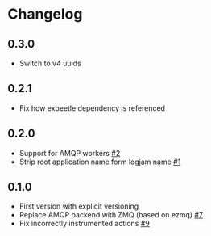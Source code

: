 # Changelog

## 0.3.0

* Switch to v4 uuids

## 0.2.1

* Fix how exbeetle dependency is referenced

## 0.2.0

* Support for AMQP workers [#2](https://source.xing.com/hex/logjam_agent/pull/2)
* Strip root application name form logjam name [#1](https://source.xing.com/hex/logjam_agent/pull/1)


## 0.1.0 

* First version with explicit versioning
* Replace AMQP backend with ZMQ (based on ezmq) [#7](https://source.xing.com/architects/logjam_agent.ex/pull/7)
* Fix incorrectly instrumented actions [#9](https://source.xing.com/architects/logjam_agent.ex/pull/9)
